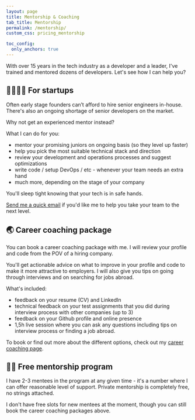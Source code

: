 ```yaml
---
layout: page
title: Mentorship & Coaching
tab_title: Mentorship
permalink: /mentorship/
custom_css: pricing_mentorship

toc_config:
  only_anchors: true
---
```


With over 15 years in the tech industry as a developer and a leader, I've trained and mentored dozens of developers. Let's see how I can help you?

## 👩‍👩‍👧‍👦 For startups 

Often early stage founders can’t afford to hire senior engineers in-house. 
There's also an ongoing shortage of senior developers on the market.

Why not get an experienced mentor instead?

What I can do for you:
- mentor your promising juniors on ongoing basis (so they level up faster)
- help you pick the most suitable technical stack and direction
- review your development and operations processes and suggest optimizations
- write code / setup DevOps / etc - whenever your team needs an extra hand
- much more, depending on the stage of your company

You'll sleep tight knowing that your tech is in safe hands.

[Send me a quick email](mailto:hello@hybridcattt.com?subject=Marina,%20let's%20collaborate!) if you'd like me to help you take your team to the next level.

## 🌏 Career coaching package

You can book a career coaching package with me. 
I will review your profile and code from the POV of a hiring company. 

You'll get actionable advice on what to improve in your profile and code to make it more attractive to employers.
I will also give you tips on going through interviews and on searching for jobs abroad. 

What's included: 
- feedback on your resume (CV) and LinkedIn
- technical feedback on your test assignments that you did during interview process with other companies (up to 3)
- feedback on your Github profile and online presence
- 1,5h live session where you can ask any questions including tips on interview process or finding a job abroad.

To book or find out more about the different options, check out my [career coaching page](/private-career-coaching).

## 👩‍💻 Free mentorship program

I have 2-3 mentees in the program at any given time - it's a number where I can offer reasonable level of support. 
Private mentorship is completely free, no strings attached. 

I don't have free slots for new mentees at the moment, though you can still book the career coaching packages above.


<!-- <style>.bmc-button img{height: 34px !important;width: 35px !important;margin-bottom: 1px !important;box-shadow: none !important;border: none !important;vertical-align: middle !important;}.bmc-button{padding: 7px 15px 7px 10px !important;line-height: 35px !important;height:51px !important;text-decoration: none !important;display:inline-flex !important;color:#000000 !important;background-color:#FFFFFF !important;border-radius: 5px !important;border: 1px solid transparent !important;padding: 7px 15px 7px 10px !important;font-size: 22px !important;letter-spacing: 0.6px !important;box-shadow: 0px 1px 2px rgba(190, 190, 190, 0.5) !important;-webkit-box-shadow: 0px 1px 2px 2px rgba(190, 190, 190, 0.5) !important;margin: 0 auto !important;font-family:'Cookie', cursive !important;-webkit-box-sizing: border-box !important;box-sizing: border-box !important;}.bmc-button:hover, .bmc-button:active, .bmc-button:focus {-webkit-box-shadow: 0px 1px 2px 2px rgba(190, 190, 190, 0.5) !important;text-decoration: none !important;box-shadow: 0px 1px 2px 2px rgba(190, 190, 190, 0.5) !important;opacity: 0.85 !important;color:#000000 !important;}</style><link href="https://fonts.googleapis.com/css?family=Cookie" rel="stylesheet"><a class="bmc-button" href="https://www.buymeacoffee.com/hybridcattt"><img src="https://cdn.buymeacoffee.com/buttons/bmc-new-btn-logo.svg" alt="Buy me a coffee"><span style="margin-left:5px;font-size:28px !important;">Buy me a coffee</span></a> -->

